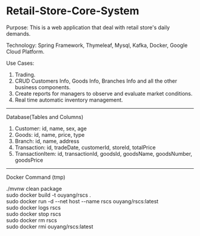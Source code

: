 # Retail-Store-Core-System

Purpose: This is a web application that deal with retail store's daily demands.

Technology: Spring Framework, Thymeleaf, Mysql, Kafka, Docker, Google Cloud Platform.

Use Cases:
  1. Trading.
  2. CRUD Customers Info, Goods Info, Branches Info and all the other business components.
  3. Create reports for managers to observe and evaluate market conditions.
  4. Real time automatic inventory management. 

-------------------------------------------------------------------------------------------

Database(Tables and Columns)
  1. Customer: id, name, sex, age
  2. Goods: id, name, price, type
  3. Branch: id, name, address
  4. Transaction: id, tradeDate, customerId, storeId, totalPrice
  5. TransactionItem: id, transactionId, goodsId, goodsName, goodsNumber, goodsPrice

-------------------------------------------------------------------------------------------
Docker Command (tmp)
  
  ./mvnw clean package  
  sudo docker build -t ouyang/rscs .  
  sudo docker run -d --net host --name rscs ouyang/rscs:latest  
  sudo docker logs rscs  
  sudo docker stop rscs  
  sudo docker rm rscs  
  sudo docker rmi ouyang/rscs:latest  
  
